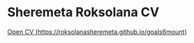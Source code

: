# Sheremeta Roksolana CV
[Open CV (https://roksolanasheremeta.github.io/goals6mount)](https://roksolanasheremeta.github.io/goals6mount)
